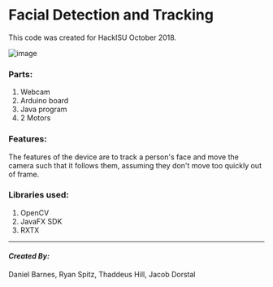 # Facial Detection and Tracking

This code was created for HackISU October 2018.

![image](https://user-images.githubusercontent.com/31489642/47264432-ed10e080-d4dc-11e8-971d-79e9f892a593.png)

### Parts:
1. Webcam
2. Arduino board
3. Java program
4. 2 Motors

### Features:
The features of the device are to track a person's face and move the camera such that it follows them, assuming they don't move too quickly out of frame.

### Libraries used:
1. OpenCV
2. JavaFX SDK
3. RXTX

-------------------------------------------------------------------------------------------------------
#### *Created By:*
Daniel Barnes,
Ryan Spitz,
Thaddeus Hill,
Jacob Dorstal

